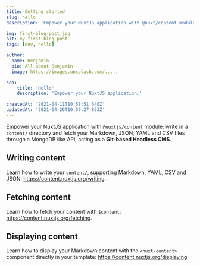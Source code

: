 ```yaml
---
title: Getting started
slug: hello
description: 'Empower your NuxtJS application with @nuxt/content module: write in a content/ directory and fetch your Markdown, JSON, YAML and CSV files through a MongoDB like API, acting as a Git-based Headless CMS.'

img: first-blog-post.jpg
alt: my first blog post
tags: [dev, hello]

author:
  name: Benjamin
  bio: All about Benjamin
  image: https://images.unsplash.com/.....

seo:
    title: 'Hello'
    description: 'Empower your NuxtJS application.'

createdAt: '2021-04-11T10:58:51.640Z'
updatedAt: '2021-04-26T10:59:27.863Z'
---
```


Empower your NuxtJS application with `@nuxtjs/content` module: write in a `content/` directory and fetch your Markdown, JSON, YAML and CSV files through a MongoDB like API, acting as a **Git-based Headless CMS**.

## Writing content

Learn how to write your `content/`, supporting Markdown, YAML, CSV and JSON: https://content.nuxtjs.org/writing.

## Fetching content

Learn how to fetch your content with `$content`: https://content.nuxtjs.org/fetching.

## Displaying content

Learn how to display your Markdown content with the `<nuxt-content>` component directly in your template: https://content.nuxtjs.org/displaying.
